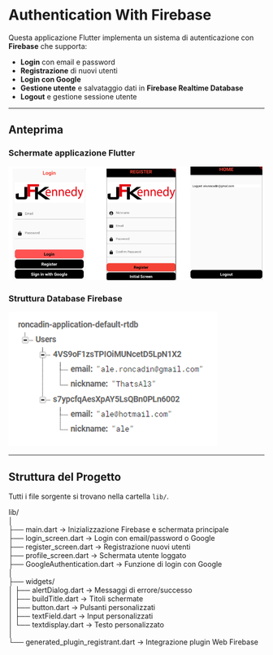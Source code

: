 # Authentication With Firebase

Questa applicazione Flutter implementa un sistema di autenticazione con **Firebase** che supporta: 
- **Login** con email e password
- **Registrazione** di nuovi utenti
- **Login con Google**
- **Gestione utente** e salvataggio dati in **Firebase Realtime Database**
- **Logout** e gestione sessione utente

---

## Anteprima

### Schermate applicazione Flutter
![Schermate](schermate.png)

### Struttura Database Firebase
![Database](db.png)

---

## Struttura del Progetto

Tutti i file sorgente si trovano nella cartella `lib/`.

lib/  
│  
├── main.dart → Inizializzazione Firebase e schermata principale  
├── login_screen.dart → Login con email/password o Google  
├── register_screen.dart → Registrazione nuovi utenti  
├── profile_screen.dart → Schermata utente loggato  
├── GoogleAuthentication.dart → Funzione di login con Google  
│  
├── widgets/  
│ ├── alertDialog.dart → Messaggi di errore/successo  
│ ├── buildTitle.dart → Titoli schermate  
│ ├── button.dart → Pulsanti personalizzati  
│ ├── textField.dart → Input personalizzati  
│ └── textdisplay.dart → Testo personalizzato  
│  
└── generated_plugin_registrant.dart → Integrazione plugin Web Firebase  
